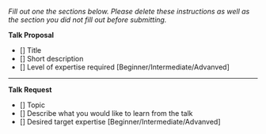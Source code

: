 *Fill out one the sections below.  Please delete these instructions as well as the section you did not fill out before submitting.*

**Talk Proposal**
- [] Title
- [] Short description
- [] Level of expertise required [Beginner/Intermediate/Advanved]

--------------
**Talk Request**
- [] Topic
- [] Describe what you would like to learn from the talk
- [] Desired target expertise [Beginner/Intermediate/Advanved]
